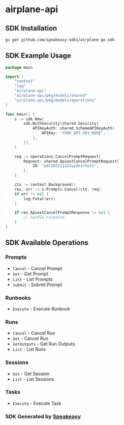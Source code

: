 # airplane-api

<!-- Start SDK Installation -->
## SDK Installation

```bash
go get github.com/speakeasy-sdks/airplane-go-sdk
```
<!-- End SDK Installation -->

## SDK Example Usage
<!-- Start SDK Example Usage -->
```go
package main

import (
    "context"
    "log"
    "airplane-api"
    "airplane-api/pkg/models/shared"
    "airplane-api/pkg/models/operations"
)

func main() {
    s := sdk.New(
        sdk.WithSecurity(shared.Security{
            APIKeyAuth: shared.SchemeAPIKeyAuth{
                APIKey: "YOUR_API_KEY_HERE",
            },
        }),
    )

    req := operations.CancelPromptRequest{
        Request: shared.ApiextCancelPromptRequest{
            ID: "pmt20221122zyydx3rho2t",
        },
    }

    ctx := context.Background()
    res, err := s.Prompts.Cancel(ctx, req)
    if err != nil {
        log.Fatal(err)
    }

    if res.ApiextCancelPromptResponse != nil {
        // handle response
    }
}
```
<!-- End SDK Example Usage -->

<!-- Start SDK Available Operations -->
## SDK Available Operations


### Prompts

* `Cancel` - Cancel Prompt
* `Get` - Get Prompt
* `List` - List Prompts
* `Submit` - Submit Prompt

### Runbooks

* `Execute` - Execute Runbook

### Runs

* `Cancel` - Cancel Run
* `Get` - Cancel Run
* `GetOutputs` - Get Run Outputs
* `List` - List Runs

### Sessions

* `Get` - Get Session
* `List` - List Sessions

### Tasks

* `Execute` - Execute Task
<!-- End SDK Available Operations -->

### SDK Generated by [Speakeasy](https://docs.speakeasyapi.dev/docs/using-speakeasy/client-sdks)
